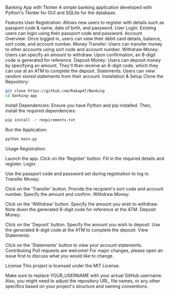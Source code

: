 Banking App with Tkinter
A simple banking application developed with Python's Tkinter for GUI and SQLite for the database.

Features
User Registration: Allows new users to register with details such as passport code & name, date of birth, and password.
User Login: Existing users can login using their passport code and password.
Account Overview: Once logged in, users can view their debit card details, balance, sort code, and account number.
Money Transfer: Users can transfer money to other accounts using sort code and account number.
Withdraw Money: Users can specify an amount to withdraw. Upon confirmation, an 8-digit code is generated for reference.
Deposit Money: Users can deposit money by specifying an amount. They'll then receive an 8-digit code, which they can use at an ATM to complete the deposit.
Statements: Users can view random stored statements from their account.
Installation & Setup
Clone the Repository:

```bash
git clone https://github.com/Rakap47/Banking
cd banking-app
```

Install Dependencies:
Ensure you have Python and pip installed. Then, install the required dependencies:

```bash
pip install -r requirements.txt
```

Run the Application:

```bash
python main.py
```
Usage
Registration:

Launch the app.
Click on the 'Register' button.
Fill in the required details and register.
Login:

Use the passport code and password set during registration to log in.
Transfer Money:

Click on the 'Transfer' button.
Provide the recipient's sort code and account number.
Specify the amount and confirm.
Withdraw Money:

Click on the 'Withdraw' button.
Specify the amount you wish to withdraw.
Note down the generated 8-digit code for reference at the ATM.
Deposit Money:

Click on the 'Deposit' button.
Specify the amount you wish to deposit.
Use the generated 8-digit code at the ATM to complete the deposit.
View Statements:

Click on the 'Statements' button to view your account statements.
Contributing
Pull requests are welcome! For major changes, please open an issue first to discuss what you would like to change.

License
This project is licensed under the MIT License.

Make sure to replace YOUR_USERNAME with your actual GitHub username. Also, you might need to adjust the repository URL, file names, or any other specifics based on your project's structure and naming conventions.
